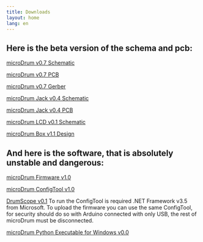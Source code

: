 ```yaml
---
title: Downloads
layout: home
lang: en
---
```

## Here is the beta version of the schema and pcb:

[microDrum v0.7 Schematic](/downloads/microDRUM_v0.7-Schematic.pdf)

[microDrum v0.7 PCB](/downloads/microDRUM_v0.7-PCB.pdf)

[microDrum v0.7 Gerber](/downloads/microDRUM_v0.7-Gerber.zip)

[microDrum Jack v0.4 Schematic](/downloads/microDRUM_Jack_v0.4-Schematic.pdf)

[microDrum Jack v0.4 PCB](/downloads/microDRUM_Jack_v0.4-PCB.pdf)

[microDrum LCD v0.1 Schematic](/downloads/microDRUM_LCD_v0.1-Schematic.pdf)

[microDrum Box v1.1 Design](/downloads/microDrumBox_v1.1.pdf)

## And here is the software, that is absolutely unstable and dangerous:

[microDrum Firmware v1.0](/downloads/microDRUM_Firmware_v1.0.zip)

[microDrum ConfigTool v1.0](/downloads/microDRUM_ConfigTool_v1.0.zip)

[DrumScope v0.1](/downloads/DrumScope-v0.1.zip) To run the ConfigTool is required .NET
Framework v3.5 from Microsoft. To upload the firmware you can use the same
ConfigTool, for security should do so with Arduino connected with only USB, the
rest of microDrum must be disconnected.

[microDrum Python Executable for Windows v0.0](/downloads/python_microdrum_exe.zip)
